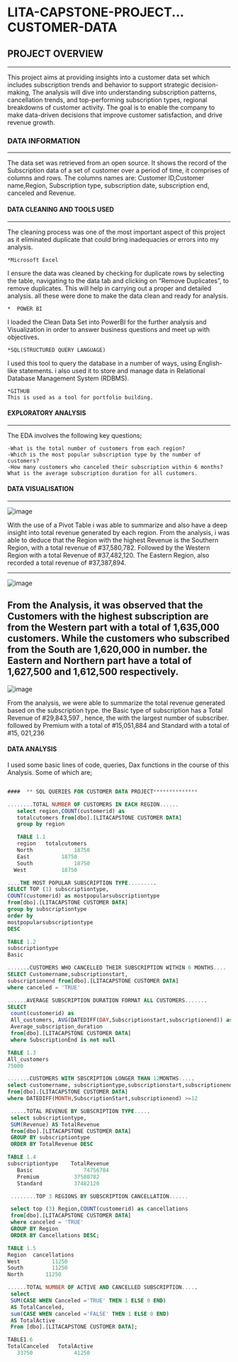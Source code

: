 # LITA-CAPSTONE-PROJECT... CUSTOMER-DATA

## PROJECT OVERVIEW
---
This project aims at providing insights into a customer data set which includes subscription trends and behavior to support strategic decision-making, The analysis will dive into understanding subscription patterns, cancellation trends, and top-performing subscription types, regional breakdowns of customer activity. The goal is to enable the company to make data-driven decisions that improve customer satisfaction, and drive revenue growth. 

### DATA INFORMATION
---
The data set was retrieved from an open source. It shows the record of the Subscription data of a set of customer over a period of time, it comprises of columns and rows. The columns names are: Customer ID,Customer name,Region, Subscription type, subscription date, subscription end, canceled and Revenue.

#### DATA CLEANING AND TOOLS USED
---
The cleaning process was one of the most important aspect of this project as it eliminated duplicate that could bring inadequacies or errors into my analysis.
   
    *Microsoft Excel
I ensure the data was cleaned by checking for duplicate rows by selecting the table, navigating to the data tab and clicking on “Remove Duplicates”, to remove duplicates.
This will help in carrying out a proper and detailed analysis. all these were done to make the data clean and ready for analysis.
   
    *  POWER BI
I loaded the Clean Data Set into PowerBI for the further analysis and Visualization in order to answer business questions and meet up with objectives.

    *SQL(STRUCTURED QUERY LANGUAGE)
 I used this tool to query the database in a number of ways, using English-like statements. i also used it to store and manage data in Relational
Database Management System (RDBMS).

    *GITHUB
    This is used as a tool for portfolio building.

#### EXPLORATORY ANALYSIS
---
The EDA involves the following key questions;

    -What is the total number of customers from each region?
    -Which is the most popular subscription type by the number of customers?
    -How many customers who canceled their subscription within 6 months?
    What is the average subscription duration for all customers.

#### DATA VISUALISATION

---
![image](https://github.com/user-attachments/assets/60eb452e-635e-473b-92ed-35fe99c312f8)

With the use of a Pivot  Table i was able to summarize and also have a deep insight into total revenue generated by each region.
From the analysis, i was able to deduce that the Region with the highest Revenue is the Southern Region, with a total revenue of #37,580,782. Followed by the Western Region with a total Revenue of #37,482,120. The Eastern Region, also recorded a total revenue of #37,387,894. 

---
![image](https://github.com/user-attachments/assets/931e886b-aa15-48a8-820e-baa2482595e2)

 From the Analysis, it was observed that the Customers with the highest subscription are from the Western part with a total of  1,635,000 customers.  While the customers who subscribed from the South  are 1,620,000 in number.  the Eastern and Northern part have a total of 1,627,500 and 1,612,500 respectively.
---
![image](https://github.com/user-attachments/assets/7c02829b-41d2-4e09-babc-83a858ed4df8)

From the analysis, we were able to summarize the total revenue generated based on the subscription type. the Basic type of subscription has a Total Revenue of #29,843,597 , hence, the with the largest number of subscriber. followed by Premium with a total of  #15,051,884 and Standard with a total of #15, 021,236


    








#### DATA ANALYSIS

I used some basic lines of code, queries, Dax functions in the course of this Analysis. Some of which are;

```SQL

####  ** SQL QUERIES FOR CUSTOMER DATA PROJECT**************

........TOTAL NUMBER OF CUSTOMERS IN EACH REGION......
   select region,COUNT(customerid) as
   totalcutomers from[dbo].[LITACAPSTONE CUSTOMER DATA]
   group by region

   TABLE 1.1
   region	totalcutomers
   North	         18750
   East	         18750
   South	         18750
  West	         18750

....THE MOST POPULAR SUBSCRIPTION TYPE.........
SELECT TOP (1) subscriptiontype,
COUNT(customerid) as mostpopularsubscriptiontype
from[dbo].[LITACAPSTONE CUSTOMER DATA]
group by subscriptiontype 
order by
mostpopularsubscriptiontype
DESC

TABLE 1.2
subscriptiontype
Basic

.......CUSTOMERS WHO CANCELLED THEIR SUBSCRIPTION WITHIN 6 MONTHS....
SELECT Customername,subscriptionstart,
subscriptionend from[dbo].[LITACAPSTONE CUSTOMER DATA]
where canceled = 'TRUE'

......AVERAGE SUBSCRIPTION DURATION FORMAT ALL CUSTOMERS.......
SELECT
 count(customerid) as
 All_customers, AVG(DATEDIFF(DAY,Subscriptionstart,subscriptionend)) as
 Average_subscription_duration
 from[dbo].[LITACAPSTONE CUSTOMER DATA]
 where SubscriptionEnd is not null

TABLE 1.3
All_customers
75000

.......CUSTOMERS WITH SBSCRIPTION LONGER THAN 12MONTHS.....
select customername, subscriptiontype,subscriptionstart,subscriptionend
from[dbo].[LITACAPSTONE CUSTOMER DATA]
where DATEDIFF(MONTH,SubscriptionStart,subscriptionend) >=12

 .....TOTAL REVENUE BY SUBSCRIPTION TYPE.....
 select subscriptiontype,
 SUM(Revenue) AS TotalRevenue
 from[dbo].[LITACAPSTONE CUSTOMER DATA]
 GROUP BY subscriptiontype
 ORDER BY TotalRevenue DESC

TABLE 1.4
subscriptiontype	TotalRevenue
   Basic	            74756784
   Premium	         37580782
   Standard	         37482120

 ........TOP 3 REGIONS BY SUBSCRIPTION CANCELLATION......

 select top (3) Region,COUNT(customerid) as cancellations
 from[dbo].[LITACAPSTONE CUSTOMER DATA]
 where canceled = 'TRUE'
 GROUP BY Region 
 ORDER BY Cancellations DESC;

TABLE 1.5
Region	cancellations
West	      11250
South	      11250
North      	11250

......TOTAL NUMBER OF ACTIVE AND CANCELLED SUBSCRIPTION.....
 select
 SUM(CASE WHEN Canceled ='TRUE' THEN 1 ELSE 0 END)
 AS TotalCanceled,
 sum(CASE WHEN canceled ='FALSE' THEN 1 ELSE 0 END)
 AS TotalActive
 From [dbo].[LITACAPSTONE CUSTOMER DATA];

TABLE1.6
TotalCanceled	TotalActive
   33750	         41250












